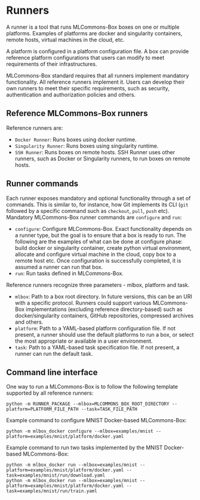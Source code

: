 # Runners
A runner is a tool that runs MLCommons-Box boxes on one or multiple platforms. Examples of platforms are docker and
singularity containers, remote hosts, virtual machines in the cloud, etc.

A platform is configured in a platform configuration file. A box can provide reference platform configurations that
users can modify to meet requirements of their infrastructures.

MLCommons-Box standard requires that all runners implement mandatory functionality. All reference runners implement it.
Users can develop their own runners to meet their specific requirements, such as security, authentication and
authorization policies and others.   


## Reference MLCommons-Box runners
Reference runners are:  
- `Docker Runner`: Runs boxes using docker runtime.  
- `Singularity Runner`: Runs boxes using singularity runtime.  
- `SSH Runner`: Runs boxes on remote hosts. SSH Runner uses other runners, such as Docker or Singularity runners, to
  run boxes on remote hosts.  


## Runner commands
Each runner exposes mandatory and optional functionality through a set of commands. This is similar to, for instance,
how Git implements its CLI (`git` followed by a specific command such as `checkout`, `pull`, `push` etc). Mandatory
MLCommons-Box runner commands are `configure` and `run`:  
- `configure`: Configure MLCommons-Box. Exact functionality depends on a runner type, but the goal is to ensure that 
  a box is ready to run. The following are the examples of what can be done at configure phase: build docker or 
  singularity container, create python virtual environment, allocate and configure virtual machine in the cloud, copy
  box to a remote host etc. Once configuration is successfully completed, it is assumed a runner can run that box.  
- `run`: Run tasks defined in MLCommons-Box.  

Reference runners recognize three parameters - mlbox, platform and task.  
- `mlbox`: Path to a box root directory. In future versions, this can be an URI with a specific protocol. Runners
  could support various MLCommons-Box implementations (excluding reference directory-based) such as docker/singularity 
  containers, GitHub repositories, compressed archives and others.  
- `platform`: Path to a YAML-based platform configuration file. If not present, a runner should use the
  default platforms to run a box, or select the most appropriate or available in a user environment.  
- `task`: Path to a YAML-based task specification file. If not present, a runner can run the default task.  


## Command line interface
One way to run a MLCommons-Box is to follow the following template supported by all reference runners:
```
python -m RUNNER_PACKAGE --mlbox=MLCOMMONS_BOX_ROOT_DIRECTORY --platform=PLATFORM_FILE_PATH --task=TASK_FILE_PATH
```

Example command to configure MNIST Docker-based MLCommons-Box:
```
python -m mlbox_docker configure --mlbox=examples/mnist --platform=examples/mnist/platform/docker.yaml
```

Example command to run two tasks implemented by the MNIST Docker-based MLCommons-Box:
```
python -m mlbox_docker run --mlbox=examples/mnist --platform=examples/mnist/platform/docker.yaml --task=examples/mnist/run/download.yaml
python -m mlbox_docker run --mlbox=examples/mnist --platform=examples/mnist/platform/docker.yaml --task=examples/mnist/run/train.yaml
```
